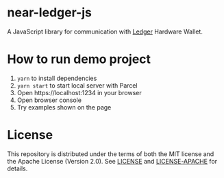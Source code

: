 # near-ledger-js 

A JavaScript library for communication with [Ledger](https://www.ledger.com/) Hardware Wallet.

# How to run demo project
1. `yarn` to install dependencies
2. `yarn start` to start local server with Parcel
3. Open https://localhost:1234 in your browser
4. Open browser console
5. Try examples shown on the page

# License

This repository is distributed under the terms of both the MIT license and the Apache License (Version 2.0).
See [LICENSE](LICENSE) and [LICENSE-APACHE](LICENSE-APACHE) for details.
